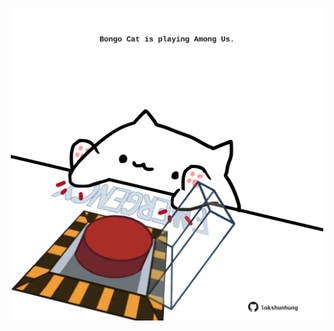 <!-- built at 04/07/2024, 24:01:22 UTC -->
<p align="center">
  <img width="500" height="500" src="./ReadmeImage.svg">
</p>

